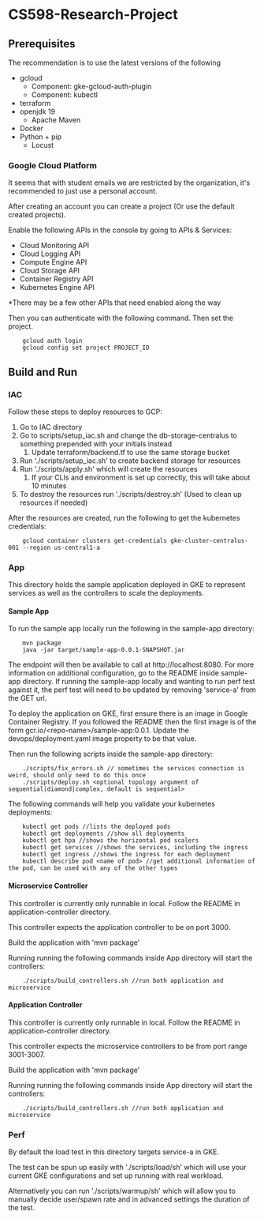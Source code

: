 # CS598-Research-Project

## Prerequisites

The recommendation is to use the latest versions of the following

- gcloud
  - Component: gke-gcloud-auth-plugin
  - Component: kubectl
- terraform
- openjdk 19
  - Apache Maven
- Docker
- Python + pip
  - Locust

### Google Cloud Platform

It seems that with student emails we are restricted by the organization, it's recommended to just use a personal account.

After creating an account you can create a project (Or use the default created projects).

Enable the following APIs in the console by going to APIs & Services:
- Cloud Monitoring API
- Cloud Logging API
- Compute Engine API
- Cloud Storage API
- Container Registry API
- Kubernetes Engine API

*There may be a few other APIs that need enabled along the way

Then you can authenticate with the following command. Then set the project.
```
    gcloud auth login
    gcloud config set project PROJECT_ID
```

## Build and Run

### IAC

Follow these steps to deploy resources to GCP:
1. Go to IAC directory
2. Go to scripts/setup_iac.sh and change the db-storage-centralus to something prepended with your initials instead
   1. Update terraform/backend.tf to use the same storage bucket
3. Run './scripts/setup_iac.sh' to create backend storage for resources
4. Run './scripts/apply.sh' which will create the resources
   1. If your CLIs and environment is set up correctly, this will take about 10 minutes
5. To destroy the resources run './scripts/destroy.sh' (Used to clean up resources if needed)

After the resources are created, run the following to get the kubernetes credentials:
```
    gcloud container clusters get-credentials gke-cluster-centralus-001 --region us-central1-a
```

### App

This directory holds the sample application deployed in GKE to represent services as well as the controllers to scale the deployments.

#### Sample App

To run the sample app locally run the following in the sample-app directory:
```
    mvn package
    java -jar target/sample-app-0.0.1-SNAPSHOT.jar
```
The endpoint will then be available to call at http://localhost:8080. For more information on additional configuration, go to the README inside sample-app directory. If running the sample-app locally and wanting to run perf test against it, the perf test will need to be updated by removing 'service-a' from the GET url.

To deploy the application on GKE, first ensure there is an image in Google Container Registry. If you followed the README then the first image is of the form gcr.io/<repo-name\>/sample-app:0.0.1. Update the devops/deployment.yaml image property to be that value.

Then run the following scripts inside the sample-app directory:
```
    ./scripts/fix_errors.sh // sometimes the services connection is weird, should only need to do this once
    ./scripts/deploy.sh <optional topology argument of sequential|diamond|complex, default is sequential>
```

The following commands will help you validate your kubernetes deployments:
```
    kubectl get pods //lists the deployed pods
    kubectl get deployments //show all deployments
    kubectl get hpa //shows the horizontal pod scalers
    kubectl get services //shows the services, including the ingress
    kubectl get ingress //shows the ingress for each deployment
    kubectl describe pod <name of pod> //get additional information of the pod, can be used with any of the other types
```

#### Microservice Controller

This controller is currently only runnable in local. Follow the README in application-controller directory.

This controller expects the application controller to be on port 3000.

Build the application with 'mvn package'

Running running the following commands inside App directory will start the controllers:
```
    ./scripts/build_controllers.sh //run both application and microservice
```

#### Application Controller

This controller is currently only runnable in local. Follow the README in application-controller directory.

This controller expects the microservice controllers to be from port range 3001-3007.

Build the application with 'mvn package'

Running running the following commands inside App directory will start the controllers:
```
    ./scripts/build_controllers.sh //run both application and microservice
```

### Perf

By default the load test in this directory targets service-a in GKE. 

The test can be spun up easily with './scripts/load/sh' which will use your current GKE configurations and set up running with real workload.

Alternatively you can run './scripts/warmup/sh' which will allow you to manually decide user/spawn rate and in advanced settings the duration of the test.
